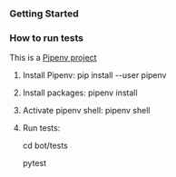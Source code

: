 ### Getting Started




### How to run tests

This is a [Pipenv project](https://pipenv.readthedocs.io/en/latest/)

1. Install Pipenv: pip install --user pipenv
2. Install packages: pipenv install
3. Activate pipenv shell: pipenv shell
4. Run tests:

    cd bot/tests
    
    pytest